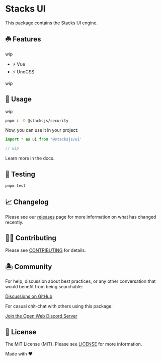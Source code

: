 # Stacks UI

This package contains the Stacks UI engine.

## ☘️ Features

wip

- ⚡️ Vue
- ⚡️ UnoCSS

wip

## 🤖 Usage

wip

```bash
pnpm i -D @stacksjs/security
```

Now, you can use it in your project:

```js
import * as ui from '@stacksjs/ui'

// wip
```

Learn more in the docs.

## 🧪 Testing

```bash
pnpm test
```

## 📈 Changelog

Please see our [releases](https://github.com/stacksjs/stacks/releases) page for more information on what has changed recently.

## 💪🏼 Contributing

Please see [CONTRIBUTING](../../.github/CONTRIBUTING.md) for details.

## 🏝 Community

For help, discussion about best practices, or any other conversation that would benefit from being searchable:

[Discussions on GitHub](https://github.com/stacksjs/stacks/discussions)

For casual chit-chat with others using this package:

[Join the Open Web Discord Server](https://discord.ow3.org)

## 📄 License

The MIT License (MIT). Please see [LICENSE](https://github.com/stacksjs/stacks/tree/main/LICENSE.md) for more information.

Made with ❤️
